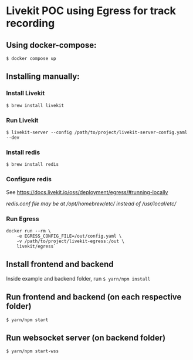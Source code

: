 # Livekit POC using Egress for track recording

## Using docker-compose:

`$ docker compose up`

## Installing manually:

### Install Livekit
`$ brew install livekit`

### Run Livekit
`$ livekit-server --config /path/to/project/livekit-server-config.yaml --dev`

### Install redis
`$ brew install redis`

### Configure redis

See https://docs.livekit.io/oss/deployment/egress/#running-locally

_redis.conf file may be at /opt/homebrew/etc/ instead of /usr/local/etc/_

### Run Egress
```
docker run --rm \
    -e EGRESS_CONFIG_FILE=/out/config.yaml \
    -v /path/to/project/livekit-egress:/out \
    livekit/egress`
```

## Install frontend and backend

Inside example and backend folder, run `$ yarn/npm install`

## Run frontend and backend (on each respective folder)

`$ yarn/npm start`

## Run websocket server (on backend folder)

`$ yarn/npm start-wss`
